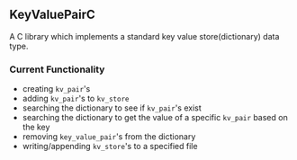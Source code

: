 ## KeyValuePairC
A C library which implements a standard key value store(dictionary) data type. 

### Current Functionality
* creating `kv_pair`'s
* adding `kv_pair`'s to `kv_store`
* searching the dictionary to see if `kv_pair`'s exist
* searching the dictionary to get the value of a specific `kv_pair` based on the key
* removing `key_value_pair`'s from the dictionary
* writing/appending `kv_store`'s to a specified file
